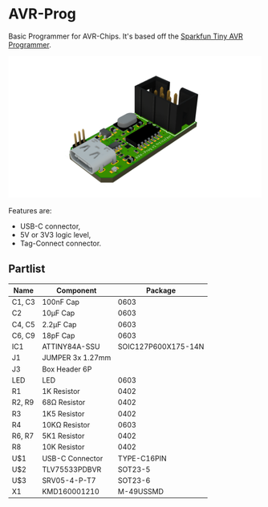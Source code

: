 # AVR-Prog
Basic Programmer for AVR-Chips. It's based off the [Sparkfun Tiny AVR Programmer](https://github.com/sparkfun/Tiny-AVR-Programmer).

![Rendering](rendering.png)

Features are:
- USB-C connector,
- 5V or 3V3 logic level,
- Tag-Connect connector.

## Partlist

|Name     |Component             |Package                |
|---------|----------------------|-----------------------|
|C1, C3   |100nF Cap             |0603                   |
|C2       |10µF Cap              |0603                   |
|C4, C5   |2.2µF Cap             |0603                   |
|C6, C9   |18pF Cap              |0603                   |
|IC1      |ATTINY84A-SSU         |SOIC127P600X175-14N    |
|J1       |JUMPER 3x 1.27mm      |                       |
|J3       |Box Header 6P         |                       |
|LED      |LED                   |0603                   |
|R1       |1K Resistor           |0402                   |
|R2, R9   |68Ω Resistor          |0402                   |
|R3       |1K5 Resistor          |0402                   |
|R4       |10KΩ Resistor         |0603                   |
|R6, R7   |5K1 Resistor          |0402                   |
|R8       |10K Resistor          |0402                   |
|U$1      |USB-C Connector       |TYPE-C16PIN            |
|U$2      |TLV75533PDBVR         |SOT23-5                |
|U$3      |SRV05-4-P-T7          |SOT23-6                |
|X1       |KMD160001210          |M-49USSMD              |
